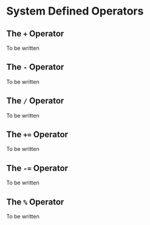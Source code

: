 # System Defined Operators

## The `+` Operator

To be written

## The `-` Operator

To be written

## The `/` Operator

To be written

## The `+=` Operator

To be written

## The `-=` Operator

To be written

## The `%` Operator

To be written

